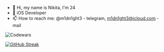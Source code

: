 - 👋 Hi, my name is Nikita, I'm 24
- 👀 iOS Developer
- 📫 How to reach me: @m1dn1ght3 - telegram, m1dn1ght3@icloud.com - mail

![Codewars](https://www.codewars.com/users/Niktamezo/badges/large)

[![GitHub Streak](https://github-readme-streak-stats.herokuapp.com/?user=Niktamezo&theme=dark)](https://git.io/streak-stats)
